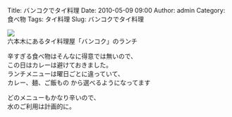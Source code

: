 Title: バンコクでタイ料理
Date: 2010-05-09 09:00
Author: admin
Category: 食べ物
Tags: タイ料理
Slug: バンコクでタイ料理

[![](http://farm5.static.flickr.com/4008/4580213380_e972ff0af9_m.jpg)](http://www.flickr.com/photos/46200029@N06/4580213380/)  
六本木にあるタイ料理屋「バンコク」のランチ

辛すぎる食べ物はそんなに得意では無いので、  
この日はカレーは避けておきました。  
ランチメニューは曜日ごとに違っていて、  
カレー、麺、ご飯もの から選べるようになってます

どのメニューもかなり辛いので、  
水のご利用は計画的に。
